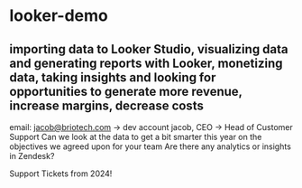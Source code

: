 # looker-demo

## importing data to Looker Studio, visualizing data and generating reports with Looker, monetizing data, taking insights and looking for opportunities to generate more revenue, increase margins, decrease costs


email:
jacob@briotech.com -> dev account
jacob, CEO
-> Head of Customer Support
Can we look at the data to get a bit smarter this year on the objectives we agreed upon for your team
Are there any analytics or insights in Zendesk?



Support Tickets from 2024!
